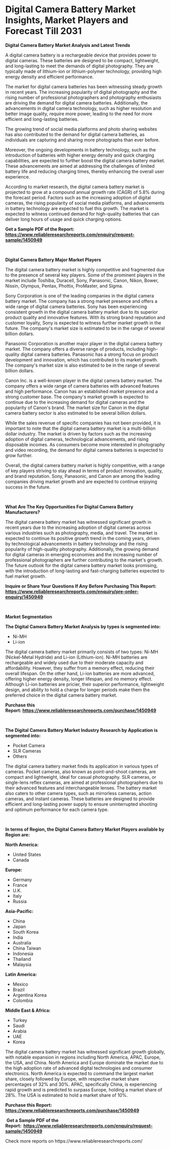 <p><h1>Digital Camera Battery Market Insights, Market Players and Forecast Till 2031</h1></p><p><strong>Digital Camera Battery Market Analysis and Latest Trends</strong></p>
<p><p>A digital camera battery is a rechargeable device that provides power to digital cameras. These batteries are designed to be compact, lightweight, and long-lasting to meet the demands of digital photography. They are typically made of lithium-ion or lithium-polymer technology, providing high energy density and efficient performance.</p><p>The market for digital camera batteries has been witnessing steady growth in recent years. The increasing popularity of digital photography and the rising number of professional photographers and photography enthusiasts are driving the demand for digital camera batteries. Additionally, the advancements in digital camera technology, such as higher resolution and better image quality, require more power, leading to the need for more efficient and long-lasting batteries.</p><p>The growing trend of social media platforms and photo sharing websites has also contributed to the demand for digital camera batteries, as individuals are capturing and sharing more photographs than ever before.</p><p>Moreover, the ongoing developments in battery technology, such as the introduction of batteries with higher energy density and quick charging capabilities, are expected to further boost the digital camera battery market. These advancements are aimed at addressing the challenges of limited battery life and reducing charging times, thereby enhancing the overall user experience.</p><p>According to market research, the digital camera battery market is projected to grow at a compound annual growth rate (CAGR) of 5.8% during the forecast period. Factors such as the increasing adoption of digital cameras, the rising popularity of social media platforms, and advancements in battery technology are expected to fuel this growth. The market is expected to witness continued demand for high-quality batteries that can deliver long hours of usage and quick charging options.</p></p>
<p><strong>Get a Sample PDF of the Report:&nbsp; <a href="https://www.reliableresearchreports.com/enquiry/request-sample/1450949">https://www.reliableresearchreports.com/enquiry/request-sample/1450949</a></strong></p>
<p>&nbsp;</p>
<p><strong>Digital Camera Battery Major Market Players</strong></p>
<p><p>The digital camera battery market is highly competitive and fragmented due to the presence of several key players. Some of the prominent players in the market include Toshiba, Duracell, Sony, Panasonic, Canon, Nikon, Bower, Nissin, Olympus, Pentax, Phottix, ProMaster, and Sigma.</p><p>Sony Corporation is one of the leading companies in the digital camera battery market. The company has a strong market presence and offers a wide range of digital camera batteries. Sony has been experiencing consistent growth in the digital camera battery market due to its superior product quality and innovative features. With its strong brand reputation and customer loyalty, Sony is expected to witness further market growth in the future. The company's market size is estimated to be in the range of several billion dollars.</p><p>Panasonic Corporation is another major player in the digital camera battery market. The company offers a diverse range of products, including high-quality digital camera batteries. Panasonic has a strong focus on product development and innovation, which has contributed to its market growth. The company's market size is also estimated to be in the range of several billion dollars.</p><p>Canon Inc. is a well-known player in the digital camera battery market. The company offers a wide range of camera batteries with advanced features and high performance. Canon has an established market presence and a strong customer base. The company's market growth is expected to continue due to the increasing demand for digital cameras and the popularity of Canon's brand. The market size for Canon in the digital camera battery sector is also estimated to be several billion dollars.</p><p>While the sales revenue of specific companies has not been provided, it is important to note that the digital camera battery market is a multi-billion dollar industry. The market is driven by factors such as the increasing adoption of digital cameras, technological advancements, and rising disposable incomes. As consumers become more interested in photography and video recording, the demand for digital camera batteries is expected to grow further.</p><p>Overall, the digital camera battery market is highly competitive, with a range of key players striving to stay ahead in terms of product innovation, quality, and brand reputation. Sony, Panasonic, and Canon are among the leading companies driving market growth and are expected to continue enjoying success in the future.</p></p>
<p>&nbsp;</p>
<p><strong>What Are The Key Opportunities For Digital Camera Battery Manufacturers?</strong></p>
<p><p>The digital camera battery market has witnessed significant growth in recent years due to the increasing adoption of digital cameras across various industries such as photography, media, and travel. The market is expected to continue its positive growth trend in the coming years, driven by technological advancements in battery technology and the rising popularity of high-quality photography. Additionally, the growing demand for digital cameras in emerging economies and the increasing number of professional photographers are further contributing to the market's growth. The future outlook for the digital camera battery market looks promising, with the introduction of long-lasting and fast-charging batteries expected to fuel market growth.</p></p>
<p><strong>Inquire or Share Your Questions If Any Before Purchasing This Report: <a href="https://www.reliableresearchreports.com/enquiry/pre-order-enquiry/1450949">https://www.reliableresearchreports.com/enquiry/pre-order-enquiry/1450949</a></strong></p>
<p>&nbsp;</p>
<p><strong>Market Segmentation</strong></p>
<p><strong>The Digital Camera Battery Market Analysis by types is segmented into:</strong></p>
<p><ul><li>Ni-MH</li><li>Li-ion</li></ul></p>
<p><p>The digital camera battery market primarily consists of two types: Ni-MH (Nickel-Metal Hydride) and Li-ion (Lithium-ion). Ni-MH batteries are rechargeable and widely used due to their moderate capacity and affordability. However, they suffer from a memory effect, reducing their overall lifespan. On the other hand, Li-ion batteries are more advanced, offering higher energy density, longer lifespan, and no memory effect. Although Li-ion batteries are pricier, their superior performance, lightweight design, and ability to hold a charge for longer periods make them the preferred choice in the digital camera battery market.</p></p>
<p><strong>Purchase this Report:&nbsp;<a href="https://www.reliableresearchreports.com/purchase/1450949">https://www.reliableresearchreports.com/purchase/1450949</a></strong></p>
<p>&nbsp;</p>
<p><strong>The Digital Camera Battery Market Industry Research by Application is segmented into:</strong></p>
<p><ul><li>Pocket Camera</li><li>SLR Cameras</li><li>Others</li></ul></p>
<p><p>The digital camera battery market finds its application in various types of cameras. Pocket cameras, also known as point-and-shoot cameras, are compact and lightweight, ideal for casual photography. SLR cameras, or single-lens reflex cameras, are aimed at professional photographers due to their advanced features and interchangeable lenses. The battery market also caters to other camera types, such as mirrorless cameras, action cameras, and instant cameras. These batteries are designed to provide efficient and long-lasting power supply to ensure uninterrupted shooting and optimum performance for each camera type.</p></p>
<p>&nbsp;</p>
<p><strong>In terms of Region, the Digital Camera Battery Market Players available by Region are:</strong></p>
<p>
    <p> <strong> North America: </strong>
        <ul>
            <li>United States</li>
            <li>Canada</li>
        </ul>
        </p> 
    <p> <strong> Europe: </strong>
        <ul>
            <li>Germany</li>
            <li>France</li>
            <li>U.K.</li>
            <li>Italy</li>
            <li>Russia</li>
        </ul>
        </p> 
    <p> <strong> Asia-Pacific: </strong>
        <ul>
            <li>China</li>
            <li>Japan</li>
            <li>South Korea</li>
            <li>India</li>
            <li>Australia</li>
            <li>China Taiwan</li>
            <li>Indonesia</li>
            <li>Thailand</li>
            <li>Malaysia</li>
        </ul>
        </p> 
    <p> <strong> Latin America: </strong>
        <ul>
            <li>Mexico</li>
            <li>Brazil</li>
            <li>Argentina Korea</li>
            <li>Colombia</li>
        </ul>
        </p> 
    <p> <strong> Middle East & Africa: </strong>
        <ul>
            <li>Turkey</li>
            <li>Saudi</li>
            <li>Arabia</li>
            <li>UAE</li>
            <li>Korea</li>
        </ul>
    </p>
    </p>
<p><p>The digital camera battery market has witnessed significant growth globally, with notable expansion in regions including North America, APAC, Europe, the USA, and China. North America and Europe dominate the market due to the high adoption rate of advanced digital technologies and consumer electronics. North America is expected to command the largest market share, closely followed by Europe, with respective market share percentages of 32% and 30%. APAC, specifically China, is experiencing rapid growth and is predicted to surpass Europe, holding a market share of 28%. The USA is estimated to hold a market share of 10%.</p></p>
<p><strong>Purchase this Report: <a href="https://www.reliableresearchreports.com/purchase/1450949">https://www.reliableresearchreports.com/purchase/1450949</a></strong></p>
<p>&nbsp;<strong>Get a Sample PDF of the Report:&nbsp;&nbsp;<a href="https://www.reliableresearchreports.com/enquiry/request-sample/1450949">https://www.reliableresearchreports.com/enquiry/request-sample/1450949</a></strong></p>
<p><strong></strong></p>
<p>Check more reports on https://www.reliableresearchreports.com/</p>